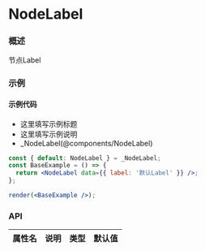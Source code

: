 
# NodeLabel


### 概述

节点Label


### 示例

#### 示例代码

- 这里填写示例标题
- 这里填写示例说明
- _NodeLabel(@components/NodeLabel)

```jsx
const { default: NodeLabel } = _NodeLabel;
const BaseExample = () => {
  return <NodeLabel data={{ label: '默认Label' }} />;
};

render(<BaseExample />);

```


### API

|属性名|说明|类型|默认值|
|  ---  | ---  | --- | --- |

